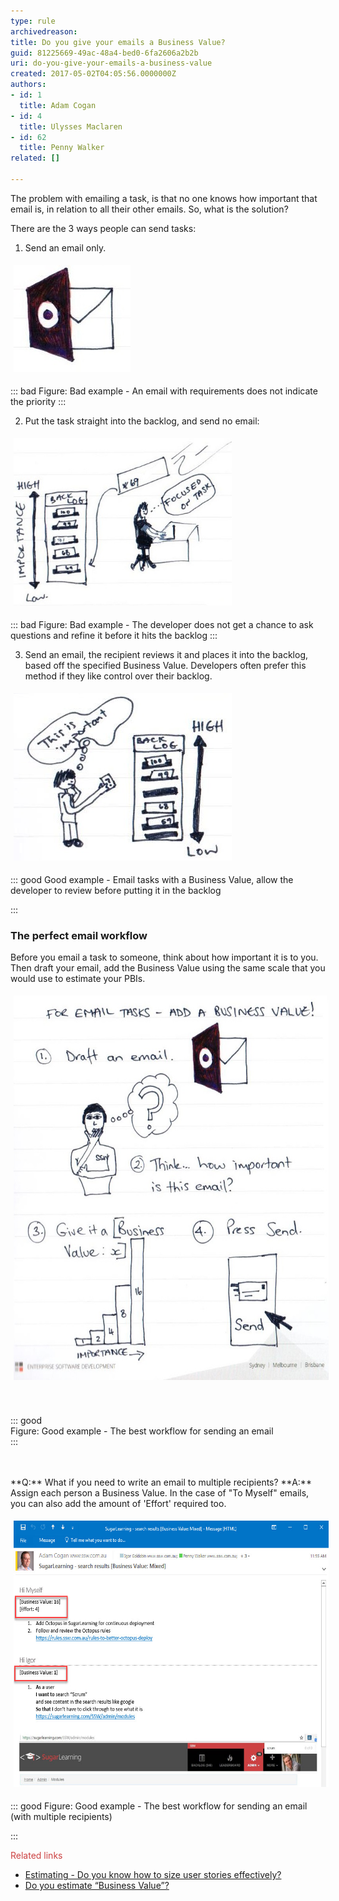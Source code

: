```yaml
---
type: rule
archivedreason: 
title: Do you give your emails a Business Value?
guid: 81225669-49ac-48a4-bed0-6fa2606a2b2b
uri: do-you-give-your-emails-a-business-value
created: 2017-05-02T04:05:56.0000000Z
authors:
- id: 1
  title: Adam Cogan
- id: 4
  title: Ulysses Maclaren
- id: 62
  title: Penny Walker
related: []

---
```


The problem with emailing a task, is that no one knows how important that email is, in relation to all their other emails. So, what is the solution?

<!--endintro-->

There are the 3 ways people can send tasks:

1. Send an email only.
<dl class="ssw15-rteElement-ImageArea"><img src="Email sign.jpg" alt="Email sign.jpg" style="margin:5px;"></dl>

::: bad
Figure: Bad example - An email with requirements does not indicate the priority
:::


2. Put the task straight into the backlog, and send no email:
<dl class="ssw15-rteElement-ImageArea"><img src="straight to scrum.jpg" alt="" style="margin:5px;width:349px;height:268px;"></dl>

::: bad
Figure: Bad example - The developer does not get a chance to ask questions and refine it before it hits the backlog
:::


3. Send an email, the recipient reviews it and places it into the backlog, based off the specified Business Value. Developers often prefer this method if they like control over their backlog.
<dl class="ssw15-rteElement-ImageArea"><img src="Developer entered.jpg" alt="Developer entered.jpg" style="margin:5px;width:349px;"></dl>

::: good
Good example - Email tasks with a Business Value, allow the developer to review before putting it in the backlog

:::






### The perfect email workflow


Before you email a task to someone, think about how important it is to you.  Then draft your email, add the Business Value using the same scale that you would use to estimate your PBIs.
<dl class="ssw15-rteElement-ImageArea" style="text-align:left;"><dl class="ssw15-rteElement-ImageArea"><img src="Email Diagram.jpg" alt="Email Diagram.jpg" style="width:600px;margin:5px;height:615px;"></dl><br><br>::: good<br>Figure: Good example - The best workflow for sending an email<br>:::<br><br><br></dl>
**Q:** What if you need to write an email to multiple recipients?
 **A:** Assign each person a Business Value. In the case of "To Myself" emails, you can also add the amount of 'Effort' required too.
<dl class="ssw15-rteElement-ImageArea" style="text-align:left;"><img src="Email screenshot.jpg" alt="Email screenshot.jpg" style="text-align:left;margin:5px;width:600px;height:426px;"></dl>

::: good
Figure: Good example - The best workflow for sending an email (with multiple recipients)

:::



<dl class="ssw15-rteElement-ImageArea"><span style="color:#cc4141;font-family:" segoe="" ui",="" "trebuchet="" ms",="" tahoma,="" arial,="" verdana,="" sans-serif;font-size:18px;background-color:initial;"="">Related links</span><br></dl>


* [Estimating - Do you know how to size user stories effectively?](/_layouts/15/FIXUPREDIRECT.ASPX?WebId=3dfc0e07-e23a-4cbb-aac2-e778b71166a2&TermSetId=07da3ddf-0924-4cd2-a6d4-a4809ae20160&TermId=51296135-61d2-46bd-bee5-50f992199d99)
* [Do you estimate “Business Value”?](/_layouts/15/FIXUPREDIRECT.ASPX?WebId=3dfc0e07-e23a-4cbb-aac2-e778b71166a2&TermSetId=07da3ddf-0924-4cd2-a6d4-a4809ae20160&TermId=3a80775e-de03-4619-a9ac-3fbc97834f02)
